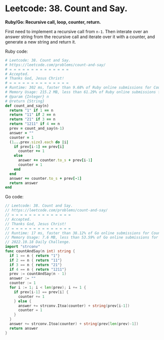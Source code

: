 # Leetcode: 38. Count and Say.

**Ruby/Go: Recursive call, loop, counter, return.**

First need to implement a recursive call from `n-1`. Then interate over an answer string from the recursive call and iterate over it with a counter, and generate a new string and return it.

Ruby code:
```Ruby
# Leetcode: 38. Count and Say.
# https://leetcode.com/problems/count-and-say/
# = = = = = = = = = = = = = =
# Accepted.
# Thanks God, Jesus Christ!
# = = = = = = = = = = = = = =
# Runtime: 302 ms, faster than 9.68% of Ruby online submissions for Count and Say.
# Memory Usage: 215.2 MB, less than 61.29% of Ruby online submissions for Count and Say.
# @param {Integer} n
# @return {String}
def count_and_say(n)
  return "1" if 1 == n
  return "11" if 2 == n
  return "21" if 3 == n
  return "1211" if 4 == n
  prev = count_and_say(n-1)
  answer = ""
  counter = 1
  (1...prev.size).each do |i|
    if prev[i-1] == prev[i]
      counter += 1
    else
      answer += counter.to_s + prev[i-1]
      counter = 1
    end
  end
  answer += counter.to_s + prev[-1]
  return answer
end
```

Go code:
```Go
// Leetcode: 38. Count and Say.
// https://leetcode.com/problems/count-and-say/
// = = = = = = = = = = = = = =
// Accepted.
// Thanks God, Jesus Christ!
// = = = = = = = = = = = = = =
// Runtime: 17 ms, faster than 38.12% of Go online submissions for Count and Say.
// Memory Usage: 7.6 MB, less than 53.59% of Go online submissions for Count and Say.
// 2022.10.18 Daily Challenge.
import "strconv"
func countAndSay(n int) string {
  if 1 == n { return "1"}
  if 2 == n { return "11"}
  if 3 == n { return "21"}
  if 4 == n { return "1211"}
  prev := countAndSay(n - 1)
  answer := ""
  counter := 1
  for i := 1; i < len(prev); i += 1 {
    if prev[i-1] == prev[i] {
      counter += 1
    } else {
      answer += strconv.Itoa(counter) + string(prev[i-1])
      counter = 1
    }
  }
  answer += strconv.Itoa(counter) + string(prev[len(prev)-1])
  return answer
}
```
